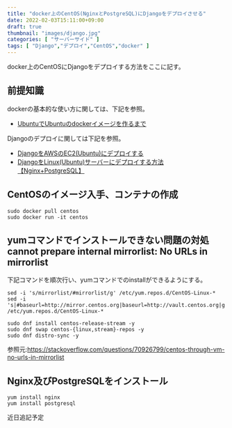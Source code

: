 ```yaml
---
title: "docker上のCentOS(NginxとPostgreSQL)にDjangoをデプロイさせる"
date: 2022-02-03T15:11:00+09:00
draft: true
thumbnail: "images/django.jpg"
categories: [ "サーバーサイド" ]
tags: [ "Django","デプロイ","CentOS","docker" ]
---
```


docker上のCentOSにDjangoをデプロイする方法をここに記す。

## 前提知識

dockerの基本的な使い方に関しては、下記を参照。

- [UbuntuでUbuntuのdockerイメージを作るまで](/post/startup-ubuntu-docker/)

Djangoのデプロイに関しては下記を参照。

- [DjangoをAWSのEC2(Ubuntu)にデプロイする](/post/django-deploy-ec2/)
- [DjangoをLinux(Ubuntu)サーバーにデプロイする方法【Nginx+PostgreSQL】](/post/django-deploy-linux/)


## CentOSのイメージ入手、コンテナの作成

    sudo docker pull centos
    sudo docker run -it centos 


## yumコマンドでインストールできない問題の対処 cannot prepare internal mirrorlist: No URLs in mirrorlist

下記コマンドを順次行い、yumコマンドでのinstallができるようにする。

    sed -i 's/mirrorlist/#mirrorlist/g' /etc/yum.repos.d/CentOS-Linux-*
    sed -i 's|#baseurl=http://mirror.centos.org|baseurl=http://vault.centos.org|g' /etc/yum.repos.d/CentOS-Linux-*
    
    sudo dnf install centos-release-stream -y
    sudo dnf swap centos-{linux,stream}-repos -y
    sudo dnf distro-sync -y

参照元:https://stackoverflow.com/questions/70926799/centos-through-vm-no-urls-in-mirrorlist

## Nginx及びPostgreSQLをインストール

    yum install nginx
    yum install postgresql



近日追記予定




